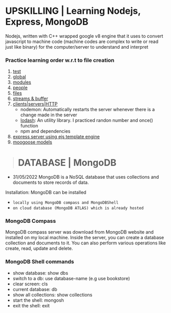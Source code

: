 # UPSKILLING | Learning Nodejs, Express, MongoDB
Nodejs, written with C++ wrapped google v8 engine that it uses to convert javascript to machine code (machine codes are complex to write or read just like binary) for the computer/server to understand and interpret

### Practice learning order w.r.t to file creation
1. [test](/test.js)
2. [global](/global.js)
3. [modules](/modules.js)
4. [people](/people.js)
5. [files](/files.js)
6. [streams & buffer](/streams.js)
7. [clients|servers|HTTP](/servernode.js)
    - nodemon: Automatically restarts the server whenever there is a change made in the server
    - [lodash](https://lodash.com/): An utility library. I practiced randon number and once() function
    - npm and dependencies
8. [express server using ejs template engine](/app.js)
9. [moogoose models](/models)

> # DATABASE | MongoDB
* 31/05/2022
MongoDB is a NoSQL database that uses collections and documents to store records of data.

Installation: MongoDB can be installed
* `locally using MongoDB compass and MongoDBShell`
* `on cloud database (MongoDB ATLAS) which is already hosted`

### MongoDB Compass
MongoDB compass server was download from MongoDB website and installed on my local machine. Inside the server, you can create a database collection and documents to it. You can also perform various operations like create, read, update and delete.

### MongoDB Shell commands
* show database: show dbs
* switch to a db: use database-name  (e.g use bookstore)
* clear screen: cls
* current database: db
* show all collections: show collections
* start the shell: mongosh
* exit the shell: exit

